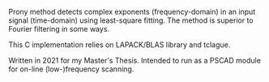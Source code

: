 Prony method detects complex exponents (frequency-domain)
in an input signal (time-domain) using least-square fitting.
The method is superior to Fourier filtering in some ways.

This C implementation relies on LAPACK/BLAS library and tclague.

Written in 2021 for my Master's Thesis.
Intended to run as a PSCAD module for on-line (low-)frequency scanning.
